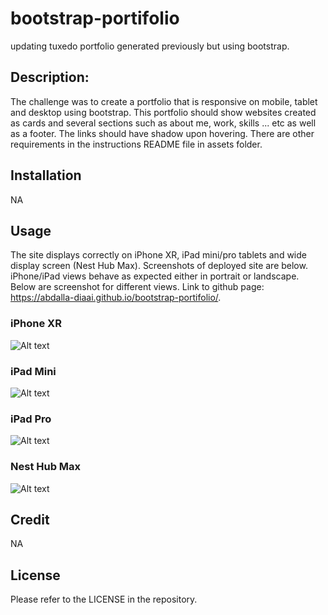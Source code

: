 # bootstrap-portifolio
updating tuxedo portfolio generated previously but using bootstrap.

## Description:

The challenge was to create a portfolio that is responsive on mobile, tablet and desktop using bootstrap. This portfolio should show websites created as cards and several sections such as about me, work, skills ... etc as well as a footer. The links should have shadow upon hovering. There are other requirements in the instructions README file in assets folder.

## Installation

NA

## Usage

The site displays correctly on iPhone XR, iPad mini/pro tablets and wide display screen (Nest Hub Max). Screenshots of deployed site are below. iPhone/iPad views behave as expected either in portrait or landscape. Below are screenshot for different views. Link to github page: https://abdalla-diaai.github.io/bootstrap-portifolio/.

### iPhone XR
![Alt text](<assets/images/iPhone XR.png>)

### iPad Mini
![Alt text](<assets/images/iPad Mini.png>)

### iPad Pro
![Alt text](<assets/images/iPad Pro.png>)

### Nest Hub Max
![Alt text](<assets/images/Nest Hub Max.png>)

## Credit

NA

## License

Please refer to the LICENSE in the repository.
